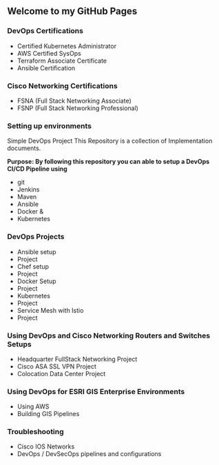 ## Welcome to my GitHub Pages

### DevOps Certifications
* Certified Kubernetes Administrator
* AWS Certified SysOps
* Terraform Associate Certificate
* Ansible Certification

### Cisco Networking Certifications
* FSNA (Full Stack Networking Associate)
* FSNP (Full Stack Networking Professional)

### Setting up environments

Simple DevOps Project
This Repository is a collection of Implementation documents.

**Purpose:
By following this repository you can able to setup a DevOps CI/CD Pipeline using**

* git
* Jenkins
* Maven
* Ansible
* Docker &
* Kubernetes

### DevOps Projects

* Ansible setup
 * Project
* Chef setup
 * Project
* Docker Setup
 * Project
* Kubernetes
 * Project
* Service Mesh with Istio
 * Project

### Using DevOps and Cisco Networking Routers and Switches Setups

* Headquarter FullStack Networking Project
* Cisco ASA SSL VPN Project
* Colocation Data Center Project

### Using DevOps for ESRI GIS Enterprise Environments

* Using AWS
* Building GIS Pipelines

### Troubleshooting
* Cisco IOS Networks
* DevOps / DevSecOps pipelines and configurations


